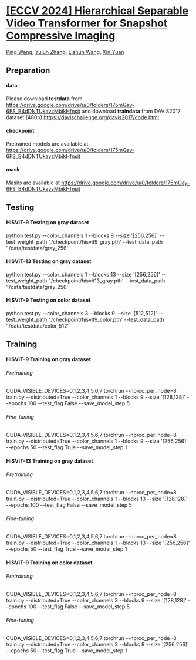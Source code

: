 # [[ECCV 2024] Hierarchical Separable Video Transformer for Snapshot Compressive Imaging](https://arxiv.org/abs/2407.11946)

[Ping Wang](https://scholar.google.com/citations?user=WCsIUToAAAAJ&hl), [Yulun Zhang](https://scholar.google.com/citations?user=ORmLjWoAAAAJ&hl), [Lishun Wang](https://scholar.google.com/citations?user=BzkbrCgAAAAJ&hl), [Xin Yuan](https://scholar.google.com/citations?user=cS9CbWkAAAAJ&hl)

## Preparation

#### data

Please download **testdata** from https://drive.google.com/drive/u/0/folders/175mGay-6FS_B4dDNTUkayzMbikHfnsit and download **traindata** from DAVIS2017 dataset (480p) https://davischallenge.org/davis2017/code.html

#### checkpoint

Pretrained models are available at https://drive.google.com/drive/u/0/folders/175mGay-6FS_B4dDNTUkayzMbikHfnsit

#### mask

Masks are available at https://drive.google.com/drive/u/0/folders/175mGay-6FS_B4dDNTUkayzMbikHfnsit



## Testing

#### HiSViT-9 Testing on gray dataset

python test.py --color_channels 1 --blocks 9 --size '[256,256]' --test_weight_path './checkpoint/hisvit9_gray.pth' --test_data_path './data/testdata/gray_256' 

#### HiSViT-13 Testing on gray dataset

python test.py --color_channels 1 --blocks 13 --size '[256,256]' --test_weight_path './checkpoint/hisvit13_gray.pth' --test_data_path './data/testdata/gray_256' 

#### HiSViT-9 Testing on color dataset

python test.py --color_channels 3 --blocks 9 --size '[512,512]' --test_weight_path './checkpoint/hisvit9_color.pth' --test_data_path './data/testdata/color_512' 



## Training


#### HiSViT-9 Training on gray dataset

###### Pretraining

CUDA_VISIBLE_DEVICES=0,1,2,3,4,5,6,7 torchrun --nproc_per_node=8 train.py --distributed=True --color_channels 1 --blocks 9 --size '[128,128]' --epochs 100 --test_flag False --save_model_step 5

###### Fine-tuning

CUDA_VISIBLE_DEVICES=0,1,2,3,4,5,6,7 torchrun --nproc_per_node=8 train.py --distributed=True --color_channels 1 --blocks 9 --size '[256,256]' --epochs 50 --test_flag True --save_model_step 1


#### HiSViT-13 Training on gray dataset

###### Pretraining

CUDA_VISIBLE_DEVICES=0,1,2,3,4,5,6,7 torchrun --nproc_per_node=8 train.py --distributed=True --color_channels 1 --blocks 13 --size '[128,128]' --epochs 100 --test_flag False --save_model_step 5

###### Fine-tuning

CUDA_VISIBLE_DEVICES=0,1,2,3,4,5,6,7 torchrun --nproc_per_node=8 train.py --distributed=True --color_channels 1 --blocks 13 --size '[256,256]' --epochs 50 --test_flag True --save_model_step 1


#### HiSViT-9 Training on color dataset

###### Pretraining

CUDA_VISIBLE_DEVICES=0,1,2,3,4,5,6,7 torchrun --nproc_per_node=8 train.py --distributed=True --color_channels 3 --blocks 9 --size '[128,128]' --epochs 100 --test_flag False --save_model_step 5

###### Fine-tuning

CUDA_VISIBLE_DEVICES=0,1,2,3,4,5,6,7 torchrun --nproc_per_node=8 train.py --distributed=True --color_channels 3 --blocks 9 --size '[256,256]' --epochs 50 --test_flag True --save_model_step 1






